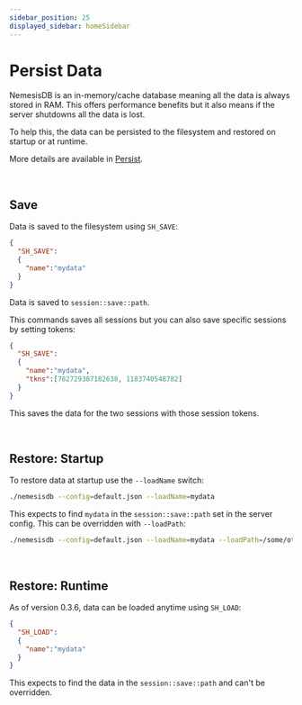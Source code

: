 ```yaml
---
sidebar_position: 25
displayed_sidebar: homeSidebar
---
```


# Persist Data
NemesisDB is an in-memory/cache database meaning all the data is always stored in RAM. This offers performance benefits but it also means if the server shutdowns all the data is lost.

To help this, the data can be persisted to the filesystem and restored on startup or at runtime.

More details are available in [Persist](/tutorials/persist-data/overview).

<br/>

## Save
Data is saved to the filesystem using `SH_SAVE`:

```json
{
  "SH_SAVE":
  {
    "name":"mydata"
  }
}
```

Data is saved to `session::save::path`. 

This commands saves all sessions but you can also save specific sessions by setting tokens:

```json
{
  "SH_SAVE":
  {
    "name":"mydata",
    "tkns":[782729387182638, 1183740548782]
  }
}
```

This saves the data for the two sessions with those session tokens.

<br/>

## Restore: Startup

To restore data at startup use the `--loadName` switch:

```bash
./nemesisdb --config=default.json --loadName=mydata
```

This expects to find `mydata` in the `session::save::path` set in the server config. This can be overridden with `--loadPath`:

```bash
./nemesisdb --config=default.json --loadName=mydata --loadPath=/some/other/path
```

<br/>

## Restore: Runtime
As of version 0.3.6, data can be loaded anytime using `SH_LOAD`:

```json
{
  "SH_LOAD":
  {
    "name":"mydata"
  }
}
```

This expects to find the data in the `session::save::path` and can't be overridden.